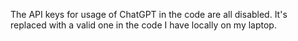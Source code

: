 The API keys for usage of ChatGPT in the code are all disabled. It's replaced with a valid one in the code I have locally on my laptop.
